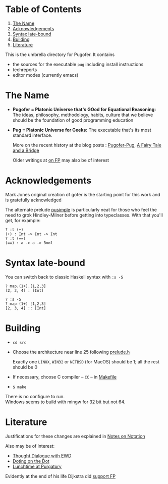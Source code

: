 
# Table of Contents

1.  [The Name](#orgf751d37)
2.  [Acknowledgements](#orgd900071)
3.  [Syntax late-bound](#orgb5a9b32)
4.  [Building](#orgcb61d47)
5.  [Literature](#orgea93683)

This is the umbrella directory for Pugofer.
It contains

-   the sources for the executable `pug` including install instructions
-   techreports
-   editor modes (currently emacs)


<a id="orgf751d37"></a>

# The Name

-   **Pugofer = Platonic Universe that's GOod for Equational Reasoning:** The ideas, philosophy, methodology, habits, culture that we believe should be the foundation of good programming education
-   **Pug = Platonic Universe for Geeks:** The executable that's its most standard interface.
    
    More on the recent history at the blog posts : [Pugofer-Pug](http://blog.languager.org/2022/03/pugofer-pug.html), [A Fairy Tale and a Bridge](http://blog.languager.org/2022/03/a-fairy-tale-and-bridge.html)
    
    Older writings at [on FP](http://blog.languager.org/search/label/FP) may also be of interest


<a id="orgd900071"></a>

# Acknowledgements

Mark Jones original creation of gofer is the starting point for this work and is gratefully acknowledged

The alternate prelude [pusimple](pusimple.pre) is particularly neat for those who feel the need to grok Hindley-Milner before getting into typeclasses. With that you'll get, for example:

    ? :t (+)
    (+) : Int -> Int -> Int
    ? :t (==)
    (==) : a -> a -> Bool


<a id="orgb5a9b32"></a>

# Syntax late-bound

You can switch back to classic Haskell syntax with `:s -S`

    ? map.(1+).[1,2,3]
    [2, 3, 4] : [Int]
    
    ? :s -S
    ? map (1+) [1,2,3]
    [2, 3, 4] :: [Int]


<a id="orgcb61d47"></a>

# Building

-   `cd src`
-   Choose the architecture near line 25 following  [prelude.h](src/prelude.h)
    
    Exactly one `LINUX`, `WIN32` or `NETBSD` (for MacOS) should be 1; all the rest should be 0
-   If necessary, choose C compiler &#x2013; `CC` &#x2013; in [Makefile](src/Makefile)
-   `$ make`

There is no configure to run.  
Windows seems to build with mingw for 32 bit but not 64.


<a id="orgea93683"></a>

# Literature

Justifications for these changes are explained in [Notes on Notation](http://www.the-magus.in/Publications/notation.pdf)

Also may be of interest:

-   [Thought Dialogue with EWD](http://www.the-magus.in/Publications/ewd.pdf)
-   [Doting on the Dot](http://www.the-magus.in/Publications/DotingOnTheDot.pdf)
-   [Lunchtime at Purgatory](http://www.the-magus.in/Publications/purgatory.pdf)

Evidently at the end of his life Dijkstra did [support FP](https://www.cs.utexas.edu/users/EWD/OtherDocs/To%20the%20Budget%20Council%20concerning%20Haskell.pdf)

